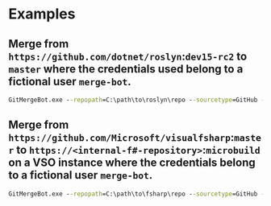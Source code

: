 # Examples

## Merge from `https://github.com/dotnet/roslyn`:`dev15-rc2` to `master` where the credentials used belong to a fictional user `merge-bot`.

``` cmd
GitMergeBot.exe --repopath=C:\path\to\roslyn\repo --sourcetype=GitHub --sourcereponame=roslyn --sourceuser=merge-bot --sourcepassword=super-secret-key --sourceremote=origin --sourcebranch=dev15-rc2 --pushtodestination- --prbranchsourceremote=upstream --destinationrepoowner=dotnet --destinationremote=upstream --destinationbranch=master
```

## Merge from `https://github.com/Microsoft/visualfsharp`:`master` to `https://<internal-f#-repository>`:`microbuild` on a VSO instance where the credentials belong to a fictional user `merge-bot`.

``` cmd
GitMergeBot.exe --repopath=C:\path\to\fsharp\repo --sourcetype=GitHub --sourcereponame=visualfsharp --sourceuser=merge-bot --sourcepassword=super-secret-key --sourceremote=origin --sourcebranch=master --pushtodestination+ --prbranchsourceremote=upstream --destinationtype=VisualStudioOnline --destinationreponame=FSharp --destinationproject=DevDiv --destinationuserid=[GUID] --destinationuser= --destinationpassword=super-secret-key --destinationremote=vso --destinationbranch=microbuild
```
